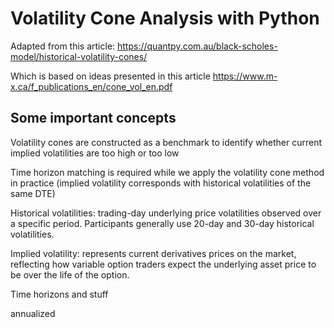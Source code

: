 # Volatility Cone Analysis with Python

Adapted from this article:
https://quantpy.com.au/black-scholes-model/historical-volatility-cones/

Which is based on ideas presented in this article https://www.m-x.ca/f_publications_en/cone_vol_en.pdf


## Some important concepts

Volatility cones are constructed as a benchmark to identify whether current implied volatilities are too high or too low

Time horizon matching is required while we apply the volatility cone method in practice (implied volatility corresponds with historical volatilities of the same DTE)

Historical volatilities: trading-day underlying price volatilities observed over a specific period. Participants generally use 20-day and 30-day historical volatilities. 

Implied volatility: represents current derivatives prices on the market, reflecting how variable option traders expect the underlying asset price to be over the life of the option. 



 Time horizons and stuff

 annualized 